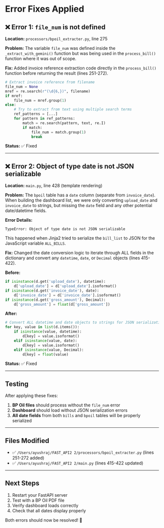 # Error Fixes Applied

## ❌ Error 1: `file_num` is not defined

**Location:** `processors/bpoil_extracter.py`, line 275

**Problem:** 
The variable `file_num` was defined inside the `_extract_with_gemini()` function but was being used in the `process_bill()` function where it was out of scope.

**Fix:**
Added invoice reference extraction code directly in the `process_bill()` function before returning the result (lines 251-272).

```python
# Extract invoice reference from filename
file_num = None
mref = re.search(r"(\d{6,})", filename)
if mref:
    file_num = mref.group(1)
else:
    # Try to extract from text using multiple search terms
    ref_patterns = [...]
    for pattern in ref_patterns:
        match = re.search(pattern, text, re.I)
        if match:
            file_num = match.group(1)
            break
```

**Status:** ✅ Fixed

---

## ❌ Error 2: Object of type date is not JSON serializable

**Location:** `main.py`, line 428 (template rendering)

**Problem:**
The `bpoil` table has a `date` column (separate from `invoice_date`). When building the dashboard list, we were only converting `upload_date` and `invoice_date` to strings, but missing the `date` field and any other potential date/datetime fields.

**Error Details:**
```
TypeError: Object of type date is not JSON serializable
```

This happened when Jinja2 tried to serialize the `bill_list` to JSON for the JavaScript variable `ALL_BILLS`.

**Fix:**
Changed the date conversion logic to iterate through ALL fields in the dictionary and convert any `datetime`, `date`, or `Decimal` objects (lines 415-422).

**Before:**
```python
if isinstance(d.get('upload_date'), datetime):
    d['upload_date'] = d['upload_date'].isoformat()
if isinstance(d.get('invoice_date'), date):
    d['invoice_date'] = d['invoice_date'].isoformat()
if isinstance(d.get('gross_amount'), Decimal):
    d['gross_amount'] = float(d['gross_amount'])
```

**After:**
```python
# Convert ALL datetime and date objects to strings for JSON serialization
for key, value in list(d.items()):
    if isinstance(value, datetime):
        d[key] = value.isoformat()
    elif isinstance(value, date):
        d[key] = value.isoformat()
    elif isinstance(value, Decimal):
        d[key] = float(value)
```

**Status:** ✅ Fixed

---

## Testing

After applying these fixes:

1. **BP Oil files** should process without the `file_num` error
2. **Dashboard** should load without JSON serialization errors
3. **All date fields** from both `bills` and `bpoil` tables will be properly serialized

---

## Files Modified

- ✅ `/Users/ayushraj/FAST_API2 2/processors/bpoil_extracter.py` (lines 251-272 added)
- ✅ `/Users/ayushraj/FAST_API2 2/main.py` (lines 415-422 updated)

---

## Next Steps

1. Restart your FastAPI server
2. Test with a BP Oil PDF file
3. Verify dashboard loads correctly
4. Check that all dates display properly

Both errors should now be resolved! 🎉

